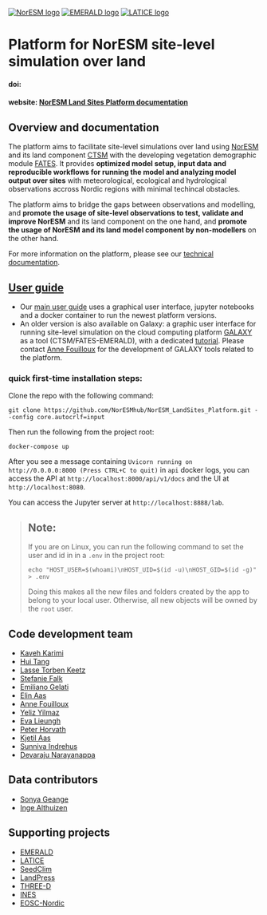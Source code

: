 
[![NorESM logo](https://tinyimg.io/i/9AdhM6J.png "the Norwegian Earth System Model")](https://www.noresm.org/)
[![EMERALD logo](https://tinyimg.io/i/O6Vkl1F.png "EMERALD project")](https://www.mn.uio.no/geo/english/research/projects/emerald/)
[![LATICE logo](https://tinyimg.io/i/4IM1ogh.png "Land-ATmosphere Interactions in Cold Environments research group")](https://www.mn.uio.no/geo/english/research/groups/latice/)


# Platform for NorESM site-level simulation over land

#### doi:

#### website: [NorESM Land Sites Platform documentation](NorESMhub.github.io/NorESM_LandSites_Platform)

## Overview and documentation
The platform aims to facilitate site-level simulations over land using [NorESM](https://github.com/NorESMhub/NorESM) and its land component [CTSM](https://github.com/NorESMhub/CTSM) with the developing vegetation demographic module [FATES](https://github.com/NGEET/fates). It provides **optimized model setup, input data and reproducible workflows for running the model and analyzing model output over sites** with meteorological, ecological and hydrological observations accross Nordic regions with minimal techincal obstacles.

The platform aims to bridge the gaps between observations and modelling, and **promote the usage of site-level observations to test, validate and improve NorESM** and its land component on the one hand, and **promote the usage of NorESM and its land model component by non-modellers** on the other hand.


For more information on the platform, please see our [technical documentation](NorESMhub.github.io/NorESM_LandSites_Platform).


## [User guide](https://noresmhub.github.io/NorESM_LandSites_Platform/user_guide)
  - Our [main user guide](https://noresmhub.github.io/NorESM_LandSites_Platform/user_guide) uses a graphical user interface, jupyter notebooks and a docker container to run the newest platform versions. 
  - An older version is also available on Galaxy: a graphic user interface for running site-level simulation on the cloud computing platform [GALAXY](https://galaxyproject.org/) as a tool (CTSM/FATES-EMERALD), with a dedicated [tutorial](https://training.galaxyproject.org/training-material/topics/climate/tutorials/fates/tutorial.html). Please contact [Anne Fouilloux](https://github.com/annefou) for the development of GALAXY tools related to the platform.


### quick first-time installation steps:

Clone the repo with the following command:

`git clone https://github.com/NorESMhub/NorESM_LandSites_Platform.git --config core.autocrlf=input`

Then run the following from the project root:

`docker-compose up`

After you see a message containing `Uvicorn running on http://0.0.0.0:8000 (Press CTRL+C to quit)` in `api` docker logs, you can access the API at `http://localhost:8000/api/v1/docs` and the UI at `http://localhost:8080`.

You can access the Jupyter server at `http://localhost:8888/lab`.

> ## Note:
>
> If you are on Linux, you can run the following command to set the user and id in in a `.env` in the project root:
>
> ```echo "HOST_USER=$(whoami)\nHOST_UID=$(id -u)\nHOST_GID=$(id -g)" > .env```
>
> Doing this makes all the new files and folders created by the app to belong to your local user. Otherwise, all new objects will be owned by the `root` user.


## Code development team
* [Kaveh Karimi](https://github.com/ka7eh)
* [Hui Tang](https://github.com/huitang-earth)
* [Lasse Torben Keetz](https://github.com/lasseke)
* [Stefanie Falk](https://github.com/ziu1986)
* [Emiliano Gelati](https://github.com/emiliano-gelati)
* [Elin Aas](https://github.com/ecaas)
* [Anne Fouilloux](https://github.com/annefou)
* [Yeliz Yilmaz](https://github.com/yelizy)
* [Eva Lieungh](https://github.com/evalieungh)
* [Peter Horvath](https://github.com/peterhor)
* [Kjetil Aas](https://github.com/kjetilaas)
* [Sunniva Indrehus](https://github.com/sunnivin)
* [Devaraju Narayanappa](https://github.com/devarajun)

## Data contributors
* [Sonya Geange](https://github.com/srg101)
* [Inge Althuizen](https://github.com/ingealthuizen)

## Supporting projects
* [EMERALD](https://www.mn.uio.no/geo/english/research/projects/emerald/)
* [LATICE](https://www.mn.uio.no/geo/english/research/groups/latice/)
* [SeedClim](https://www.uib.no/en/rg/EECRG/55395/seedclim)
* [LandPress](https://www.uib.no/en/rg/EECRG/95156/landpress)
* [THREE-D](https://www.uib.no/en/rg/EECRG/126712/three-d)
* [INES](https://www.ines.noresm.org/)
* [EOSC-Nordic](https://www.eosc-nordic.eu/)
